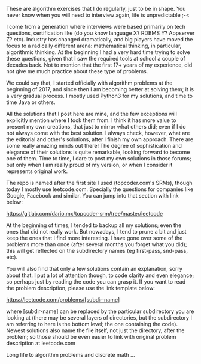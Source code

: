 These are algorithm exercises that I do regularly, just to be in shape. You
never know when you will need to interview again, life is unpredictable ;-<

I come from a generation where interviews were based primarily on tech questions,
certification like (do you know language X? RDBMS Y? Appserver Z? etc). Industry
has changed dramatically, and big players have moved the focus to a radically
different arena: mathematical thinking, in particular, algorithmic thinking.
At the beginning I had a very hard time trying to solve these questions, given
that I saw the required tools at school a couple of decades back. Not to mention
that the first 17+ years of my experience, did not give me much practice about
these type of problems.  

We could say that, I started officially with algorithm problems at the beginning 
of 2017, and since then I am becoming better at solving them; 
it is a very gradual process. I mostly used Python3 for my solutions, 
and time to time Java or others.

All the solutions that I post here are mine, and the few exceptions will 
explicitly mention where I took them from. I think it has more value to present
my own creations, that just to mirror what others did; even if I do not always 
come with the best solution. I always check, however, what are the editorial 
and other's solutions, after I finish my own approach. There are some 
really amazing minds out there! The degree of sophistication and elegance of
their solutions is quite remarkable, looking forward to become one of them.
Time to time, I dare to post my own solutions in those forums; but only when
I am really proud of my version, or when I consider it represents original work.

The repo is named after the first site I used (topcoder.com's SRMs), though
today I mostly use leetcode.com. Specially the questions for companies like
Google, Facebook and similar. You can jump into that section with link below:

https://gitlab.com/dario.mx/topcoder-srm/tree/master/leetcode

At the beginning of times, I tended to backup all my solutions; even the ones
that did not really work. But nowadays, I tend to prune a bit and just keep
the ones that I find more interesting. I have gone over some of the 
problems more than once (after several months you forget what you did);
this will get reflected on the subdirectory names (eg first-pass, snd-pass, etc).

You will also find that only a few solutions contain an explanation, sorry about
that. I put a lot of attention though, to code clarity and even elegance; so
perhaps just by reading the code you can grasp it. If you want to read the problem
description, please use the link template below:

https://leetcode.com/problems/[subdir-name]

where [subdir-name] can be replaced by the particular subdirectory you are
looking at (there may be several layers of directories, but the 
subdirectory I am
referring to here is the bottom level; the one containing the code). Newest 
solutions also name the file itself, not just the directory, after the problem;
so those should be even easier to link with original problem description
 at leetcode.com

Long life to algorithm problems and discrete math ...


